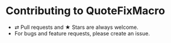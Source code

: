 # Contributing to QuoteFixMacro

* ⇄ Pull requests and ★ Stars are always welcome.
* For bugs and feature requests, please create an issue.
